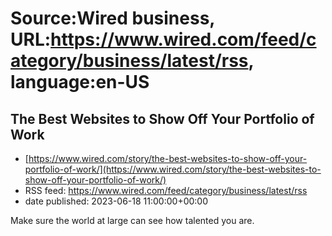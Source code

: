 # Source:Wired business, URL:https://www.wired.com/feed/category/business/latest/rss, language:en-US

## The Best Websites to Show Off Your Portfolio of Work
 - [https://www.wired.com/story/the-best-websites-to-show-off-your-portfolio-of-work/](https://www.wired.com/story/the-best-websites-to-show-off-your-portfolio-of-work/)
 - RSS feed: https://www.wired.com/feed/category/business/latest/rss
 - date published: 2023-06-18 11:00:00+00:00

Make sure the world at large can see how talented you are.

